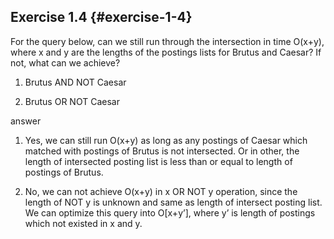 ## Exercise 1.4 {#exercise-1-4}

For the query below, can we still run through the intersection in time O(x+y), where x and y are the lengths of the postings lists for Brutus and Caesar? If not, what can we achieve?

1.  Brutus AND NOT Caesar

2.  Brutus OR NOT Caesar

answer

1.  Yes, we can still run O(x+y) as long as any postings of Caesar which matched with postings of Brutus is not intersected. Or in other, the length of intersected posting list is less than or equal to length of postings of Brutus.

2.  No, we can not achieve O(x+y) in x OR NOT y operation, since the length of NOT y is unknown and same as length of intersect posting list. We can optimize this query into O[x+y’], where y’ is length of postings which not existed in x and y.